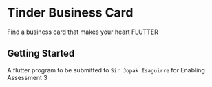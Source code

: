 # Tinder Business Card

Find a business card that makes your heart FLUTTER

## Getting Started

A flutter program to be submitted to `Sir Jopak Isaguirre` for Enabling Assessment 3